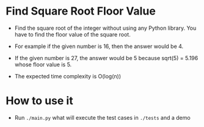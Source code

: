 # Find Square Root Floor Value

- Find the square root of the integer without using any Python library. You have to find the floor value of the square root.

- For example if the given number is 16, then the answer would be 4.

- If the given number is 27, the answer would be 5 because sqrt(5) = 5.196 whose floor value is 5.

- The expected time complexity is O(log(n))


# How to use it

- Run `./main.py` what will execute the test cases in `./tests` and a demo